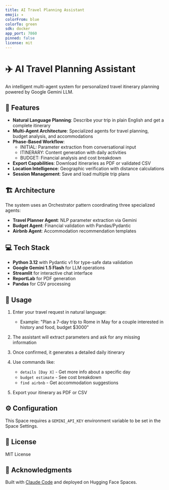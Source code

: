 ```yaml
---
title: AI Travel Planning Assistant
emoji: ✈️
colorFrom: blue
colorTo: green
sdk: docker
app_port: 7860
pinned: false
license: mit
---
```


# ✈️ AI Travel Planning Assistant

An intelligent multi-agent system for personalized travel itinerary planning powered by Google Gemini LLM.

## 🌟 Features

- **Natural Language Planning**: Describe your trip in plain English and get a complete itinerary
- **Multi-Agent Architecture**: Specialized agents for travel planning, budget analysis, and accommodations
- **Phase-Based Workflow**:
  - INITIAL: Parameter extraction from conversational input
  - ITINERARY: Content generation with daily activities
  - BUDGET: Financial analysis and cost breakdown
- **Export Capabilities**: Download itineraries as PDF or validated CSV
- **Location Intelligence**: Geographic verification with distance calculations
- **Session Management**: Save and load multiple trip plans

## 🏗️ Architecture

The system uses an Orchestrator pattern coordinating three specialized agents:
- **Travel Planner Agent**: NLP parameter extraction via Gemini
- **Budget Agent**: Financial validation with Pandas/Pydantic
- **Airbnb Agent**: Accommodation recommendation templates

## 💻 Tech Stack

- **Python 3.12** with Pydantic v1 for type-safe data validation
- **Google Gemini 1.5 Flash** for LLM operations
- **Streamlit** for interactive chat interface
- **ReportLab** for PDF generation
- **Pandas** for CSV processing

## 🚀 Usage

1. Enter your travel request in natural language:
   - Example: "Plan a 7-day trip to Rome in May for a couple interested in history and food, budget $3000"

2. The assistant will extract parameters and ask for any missing information

3. Once confirmed, it generates a detailed daily itinerary

4. Use commands like:
   - `details [Day X]` - Get more info about a specific day
   - `budget estimate` - See cost breakdown
   - `find airbnb` - Get accommodation suggestions

5. Export your itinerary as PDF or CSV

## ⚙️ Configuration

This Space requires a `GEMINI_API_KEY` environment variable to be set in the Space Settings.

## 📝 License

MIT License

## 🙏 Acknowledgments

Built with [Claude Code](https://claude.com/claude-code) and deployed on Hugging Face Spaces.
